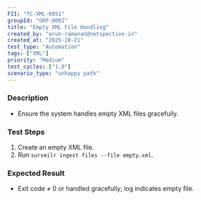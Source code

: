 ```yaml
---
FII: "TC-XML-0051"
groupId: "GRP-0002"
title: "Empty XML File Handling"
created_by: "arun-ramanan@netspective.in"
created_at: "2025-10-21"
test_type: "Automation"
tags: ["XML"]
priority: "Medium"
test_cycles: ["1.0"]
scenario_type: "unhappy path"
---
```


### Description
- Ensure the system handles empty XML files gracefully.

### Test Steps
1. Create an empty XML file.  
2. Run `surveilr ingest files --file empty.xml`.  

### Expected Result
- Exit code ≠ 0 or handled gracefully; log indicates empty file.
